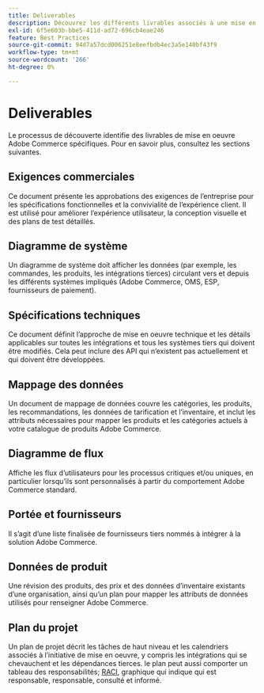```yaml
---
title: Deliverables
description: Découvrez les différents livrables associés à une mise en oeuvre Adobe Commerce.
exl-id: 6f5e603b-bbe5-411d-ad72-696cb4eae246
feature: Best Practices
source-git-commit: 94d7a57dcd006251e8eefbdb4ec3a5e140bf43f9
workflow-type: tm+mt
source-wordcount: '266'
ht-degree: 0%

---
```


# Deliverables

Le processus de découverte identifie des livrables de mise en oeuvre Adobe Commerce spécifiques. Pour en savoir plus, consultez les sections suivantes.

## Exigences commerciales

Ce document présente les approbations des exigences de l’entreprise pour les spécifications fonctionnelles et la convivialité de l’expérience client. Il est utilisé pour améliorer l’expérience utilisateur, la conception visuelle et des plans de test détaillés.

## Diagramme de système

Un diagramme de système doit afficher les données (par exemple, les commandes, les produits, les intégrations tierces) circulant vers et depuis les différents systèmes impliqués (Adobe Commerce, OMS, ESP, fournisseurs de paiement).

## Spécifications techniques

Ce document définit l’approche de mise en oeuvre technique et les détails applicables sur toutes les intégrations et tous les systèmes tiers qui doivent être modifiés. Cela peut inclure des API qui n’existent pas actuellement et qui doivent être développées.

## Mappage des données

Un document de mappage de données couvre les catégories, les produits, les recommandations, les données de tarification et l’inventaire, et inclut les attributs nécessaires pour mapper les produits et les catégories actuels à votre catalogue de produits Adobe Commerce.

## Diagramme de flux

Affiche les flux d’utilisateurs pour les processus critiques et/ou uniques, en particulier lorsqu’ils sont personnalisés à partir du comportement Adobe Commerce standard.

## Portée et fournisseurs

Il s’agit d’une liste finalisée de fournisseurs tiers nommés à intégrer à la solution Adobe Commerce.

## Données de produit

Une révision des produits, des prix et des données d’inventaire existants d’une organisation, ainsi qu’un plan pour mapper les attributs de données utilisés pour renseigner Adobe Commerce.

## Plan du projet

Un plan de projet décrit les tâches de haut niveau et les calendriers associés à l’initiative de mise en oeuvre, y compris les intégrations qui se chevauchent et les dépendances tierces. le plan peut aussi comporter un tableau des responsabilités; [RACI](../planning/ownership.md), graphique qui indique qui est responsable, responsable, consulté et informé.
